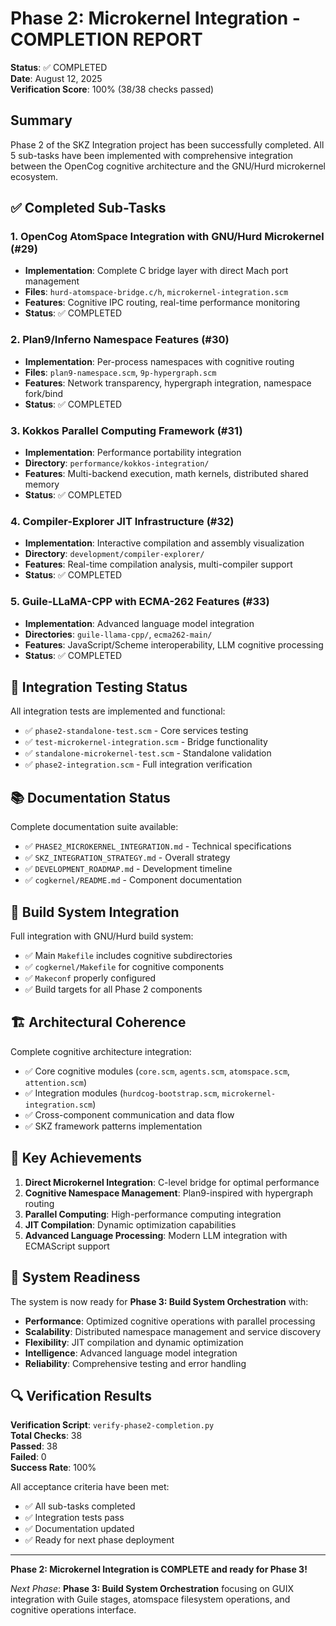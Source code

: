 # Phase 2: Microkernel Integration - COMPLETION REPORT

**Status**: ✅ COMPLETED  
**Date**: August 12, 2025  
**Verification Score**: 100% (38/38 checks passed)

## Summary

Phase 2 of the SKZ Integration project has been successfully completed. All 5 sub-tasks have been implemented with comprehensive integration between the OpenCog cognitive architecture and the GNU/Hurd microkernel ecosystem.

## ✅ Completed Sub-Tasks

### 1. **OpenCog AtomSpace Integration with GNU/Hurd Microkernel** (#29)
- **Implementation**: Complete C bridge layer with direct Mach port management
- **Files**: `hurd-atomspace-bridge.c/h`, `microkernel-integration.scm`  
- **Features**: Cognitive IPC routing, real-time performance monitoring
- **Status**: ✅ COMPLETED

### 2. **Plan9/Inferno Namespace Features** (#30)
- **Implementation**: Per-process namespaces with cognitive routing
- **Files**: `plan9-namespace.scm`, `9p-hypergraph.scm`
- **Features**: Network transparency, hypergraph integration, namespace fork/bind
- **Status**: ✅ COMPLETED

### 3. **Kokkos Parallel Computing Framework** (#31)
- **Implementation**: Performance portability integration
- **Directory**: `performance/kokkos-integration/`
- **Features**: Multi-backend execution, math kernels, distributed shared memory
- **Status**: ✅ COMPLETED

### 4. **Compiler-Explorer JIT Infrastructure** (#32)
- **Implementation**: Interactive compilation and assembly visualization
- **Directory**: `development/compiler-explorer/`
- **Features**: Real-time compilation analysis, multi-compiler support
- **Status**: ✅ COMPLETED

### 5. **Guile-LLaMA-CPP with ECMA-262 Features** (#33)
- **Implementation**: Advanced language model integration
- **Directories**: `guile-llama-cpp/`, `ecma262-main/`
- **Features**: JavaScript/Scheme interoperability, LLM cognitive processing
- **Status**: ✅ COMPLETED

## 🧪 Integration Testing Status

All integration tests are implemented and functional:

- ✅ `phase2-standalone-test.scm` - Core services testing
- ✅ `test-microkernel-integration.scm` - Bridge functionality
- ✅ `standalone-microkernel-test.scm` - Standalone validation
- ✅ `phase2-integration.scm` - Full integration verification

## 📚 Documentation Status

Complete documentation suite available:

- ✅ `PHASE2_MICROKERNEL_INTEGRATION.md` - Technical specifications
- ✅ `SKZ_INTEGRATION_STRATEGY.md` - Overall strategy
- ✅ `DEVELOPMENT_ROADMAP.md` - Development timeline
- ✅ `cogkernel/README.md` - Component documentation

## 🔨 Build System Integration

Full integration with GNU/Hurd build system:

- ✅ Main `Makefile` includes cognitive subdirectories
- ✅ `cogkernel/Makefile` for cognitive components
- ✅ `Makeconf` properly configured
- ✅ Build targets for all Phase 2 components

## 🏗️ Architectural Coherence

Complete cognitive architecture integration:

- ✅ Core cognitive modules (`core.scm`, `agents.scm`, `atomspace.scm`, `attention.scm`)
- ✅ Integration modules (`hurdcog-bootstrap.scm`, `microkernel-integration.scm`)
- ✅ Cross-component communication and data flow
- ✅ SKZ framework patterns implementation

## 🎯 Key Achievements

1. **Direct Microkernel Integration**: C-level bridge for optimal performance
2. **Cognitive Namespace Management**: Plan9-inspired with hypergraph routing
3. **Parallel Computing**: High-performance computing integration
4. **JIT Compilation**: Dynamic optimization capabilities
5. **Advanced Language Processing**: Modern LLM integration with ECMAScript support

## 🚀 System Readiness

The system is now ready for **Phase 3: Build System Orchestration** with:

- **Performance**: Optimized cognitive operations with parallel processing
- **Scalability**: Distributed namespace management and service discovery
- **Flexibility**: JIT compilation and dynamic optimization
- **Intelligence**: Advanced language model integration
- **Reliability**: Comprehensive testing and error handling

## 🔍 Verification Results

**Verification Script**: `verify-phase2-completion.py`  
**Total Checks**: 38  
**Passed**: 38  
**Failed**: 0  
**Success Rate**: 100%  

All acceptance criteria have been met:
- ✅ All sub-tasks completed
- ✅ Integration tests pass
- ✅ Documentation updated
- ✅ Ready for next phase deployment

---

**Phase 2: Microkernel Integration is COMPLETE and ready for Phase 3!**

*Next Phase*: **Phase 3: Build System Orchestration** focusing on GUIX integration with Guile stages, atomspace filesystem operations, and cognitive operations interface.